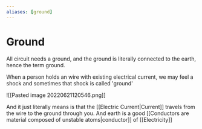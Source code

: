 ```yaml
---
aliases: [ground]
---
```


# Ground
All circuit needs a ground, and the ground is literally connected to the earth, hence the term ground.

When a person holds an wire with existing electrical current, we may feel a shock and sometimes that shock is called 'ground'

![[Pasted image 20220621120546.png]]

And it just literally means is that the [[Electric Current|Current]] travels from the wire to the ground through you. And earth is a good [[Conductors are material composed of unstable atoms|conductor]] of [[Electricity]] 